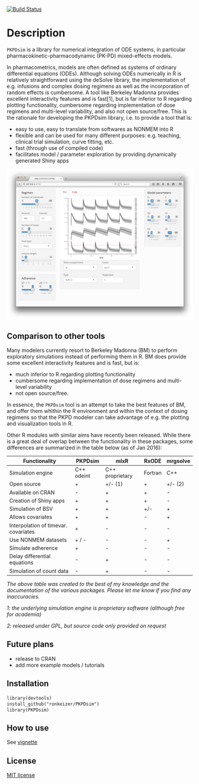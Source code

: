 [![Build Status](https://travis-ci.org/ronkeizer/PKPDsim.svg?branch=master)](https://travis-ci.org/ronkeizer/PKPDsim)

# Description

`PKPDsim` is a library for numerical integration of ODE systems, in particular pharmacokinetic-pharmacodynamic (PK-PD) mixed-effects models. 

In pharmacometrics, models are often defined as systems of ordinary differential equations (ODEs). Although solving ODEs numerically in R is relatively straightforward using the deSolve library, the implementation of e.g. infusions and complex dosing regimens as well as the incorporation of random effects is cumbersome. A tool like Berkeley Madonna provides excellent interactivity features and is fast[1], but is far inferior to R regarding plotting functionality, cumbersome regarding implementation of dose regimens and multi-level variability, and also not open source/free. This is the rationale for developing the PKPDsim library, i.e. to provide a tool that is:

- easy to use, easy to translate from softwares as NONMEM into R
- flexible and can be used for many different purposes: e.g. teaching, clinical trial simulation, curve fitting, etc.
- fast (through use of compiled code)
- facilitates model / parameter exploration by providing dynamically generated Shiny apps

![Shiny](images/shiny.png "Shiny example")

## Comparison to other tools

Many modelers currently resort to Berkeley Madonna (BM) to perform exploratory simulations instead of performing them in R. BM does provide some excellent interactivity features and is fast, but is: 

- much inferior to R regarding plotting functionality
- cumbersome regarding implementation of dose regimens and multi-level variability 
- not open source/free. 

In essence, the `PKPDsim` tool is an attempt to take the best features of BM, and offer them whithin the R environment and within the context of dosing regimens so that the PKPD modeler can take advantage of e.g. the plotting and visualization tools in R. 


Other R modules with similar aims have recently been released. While there is a great deal of overlap between the functionality in these packages, some differences are summarized in the table below (as of Jan 2016):

| Functionality                         | PKPDsim     | mlxR            | RxODE   | mrgsolve    |
|-------------------------------------- | ----------- | --------------- | ------- | ----------- |
| Simulation engine                     | C++ odeint  | C++ proprietary | Fortran | C++         |
| Open source                           | +           | +/- (1)         | +       | +/-  (2)    |
| Available on CRAN                     | -           | +               | +       | -           |
| Creation of Shiny apps                | +           | +               | +       | -           |
| Simulation of BSV                     | +           | +               | +/-     | +           |
| Allows covariates                     | +           | +               | -       | +           |
| Interpolation of timevar. covariates  | +           | -               | -       | -           |
| Use NONMEM datasets                   | + / -       | -               | -       | +           |
| Simulate adherence                    | +           | -               | -       | -           |
| Delay differential equations          | -           | +               | -       | -           |
| Simulation of count data              | -           | +               | -       | -           |

*The above table was created to the best of my knowledge and the documentation of the various packages. Please let me know if you find any inaccuracies.*

*1: the underlying simulation engine is proprietary software (although free for academia)*

*2: released under GPL, but source code only provided on request*

## Future plans
- release to CRAN
- add more example models / tutorials

## Installation

```
library(devtools)
install_github("ronkeizer/PKPDsim")
library(PKPDsim)
```

## How to use

See [vignette](http://ronkeizer.github.io/PKPDsim/)

## License

[MIT license](http://opensource.org/licenses/MIT)

